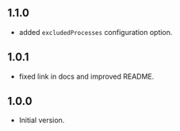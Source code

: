 ## 1.1.0

- added `excludedProcesses` configuration option.

## 1.0.1

- fixed link in docs and improved README.

## 1.0.0

- Initial version.
